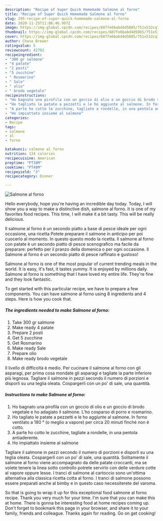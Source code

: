 ```yaml
---
description: "Recipe of Super Quick Homemade Salmone al forno"
title: "Recipe of Super Quick Homemade Salmone al forno"
slug: 295-recipe-of-super-quick-homemade-salmone-al-forno
date: 2020-11-25T11:06:46.997Z
image: https://img-global.cpcdn.com/recipes/607fe6babd4d5085/751x532cq70/salmone-al-forno-recipe-main-photo.jpg
thumbnail: https://img-global.cpcdn.com/recipes/607fe6babd4d5085/751x532cq70/salmone-al-forno-recipe-main-photo.jpg
cover: https://img-global.cpcdn.com/recipes/607fe6babd4d5085/751x532cq70/salmone-al-forno-recipe-main-photo.jpg
author: Chase Brewer
ratingvalue: 5
reviewcount: 42702
recipeingredient:
- "300 gr salmone"
- "4 patate"
- "2 posti"
- "5 zucchine"
- " Rosmarino"
- " Sale"
- " olio"
- " brodo vegetale"
recipeinstructions:
- "Ho bagnato una pirofila con un goccio di olio e un goccio di brodo vegetale e ho adagiato il salmone. L&#39;ho cosparso di porro e rosmarino."
- "Ho tagliato le patate a pezzetti e le ho aggiunte al salmone. In forno ventilato a 180 ° (o meglio a vapore) per circa 20 minuti finché non è cotto."
- "A parte ho cotto le zucchine, tagliate a rondelle, in una pentola antiaderente."
- "Ho impiattato insieme al salmone"
categories:
- Recipe
tags:
- salmone
- al
- forno

katakunci: salmone al forno 
nutrition: 124 calories
recipecuisine: American
preptime: "PT38M"
cooktime: "PT48M"
recipeyield: "3"
recipecategory: Dinner

---
```



![Salmone al forno](https://img-global.cpcdn.com/recipes/607fe6babd4d5085/751x532cq70/salmone-al-forno-recipe-main-photo.jpg)

Hello everybody, hope you're having an incredible day today. Today, I will show you a way to make a distinctive dish, salmone al forno. It is one of my favorites food recipes. This time, I will make it a bit tasty. This will be really delicious.

Il salmone al forno è un secondo piatto a base di pesce ideale per ogni occasione, una ricetta Potete preparare il salmone in anticipo per poi cuocerlo al momento. In questo questo modo la ricetta. Il salmone al forno con patate è un secondo piatto di pesce scenografico ma facile da preparare: perfetto per il pranzo della domenica o per ogni occasione. Il Salmone al forno è un secondo piatto di pesce raffinato e gustoso!

Salmone al forno is one of the most popular of current trending meals in the world. It is easy, it's fast, it tastes yummy. It is enjoyed by millions daily. Salmone al forno is something that I have loved my entire life. They're fine and they look fantastic.


To get started with this particular recipe, we have to prepare a few components. You can have salmone al forno using 8 ingredients and 4 steps. Here is how you cook that.

<!--inarticleads1-->

##### The ingredients needed to make Salmone al forno:

1. Take 300 gr salmone
1. Make ready 4 patate
1. Prepare 2 posti
1. Get 5 zucchine
1. Get  Rosmarino
1. Make ready  Sale
1. Prepare  olio
1. Make ready  brodo vegetale


Il livello di difficoltà è medio. Per cucinare il salmone al forno con gli asparagi, per prima cosa mondate gli asparagi e tagliate la parte inferiore più legnosa. Tagliare il salmone in pezzi secondo il numero di porzioni e disporli su una teglia oleata. Cospargerli con un po&#39; di sale, una quantità. 

<!--inarticleads2-->

##### Instructions to make Salmone al forno:

1. Ho bagnato una pirofila con un goccio di olio e un goccio di brodo vegetale e ho adagiato il salmone. L&#39;ho cosparso di porro e rosmarino.
1. Ho tagliato le patate a pezzetti e le ho aggiunte al salmone. In forno ventilato a 180 ° (o meglio a vapore) per circa 20 minuti finché non è cotto.
1. A parte ho cotto le zucchine, tagliate a rondelle, in una pentola antiaderente.
1. Ho impiattato insieme al salmone


Tagliare il salmone in pezzi secondo il numero di porzioni e disporli su una teglia oleata. Cospargerli con un po&#39; di sale, una quantità. Solitamente il salmone al forno viene accompagnato da delle patate croccanti, ma se volete tenere la linea sotto controllo potrete servirlo con delle verdure cotte al vapore oppure lesse. I tranci di salmone al cartoccio sono un&#39;ottima alternativa alla classica ricetta cotta al forno. I tranci di salmone possono essere preparati anche al bimby e in questo caso necessiterete del varoma. 

So that is going to wrap it up for this exceptional food salmone al forno recipe. Thank you very much for your time. I'm sure that you can make this at home. There is gonna be interesting food at home recipes coming up. Don't forget to bookmark this page in your browser, and share it to your family, friends and colleague. Thanks again for reading. Go on get cooking!

